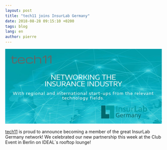 ```yaml
---
layout: post
title: "tech11 joins InsurLab Germany"
date: 2018-08-28 09:15:10 +0200
tags: blog 
lang: en
author: pierre
---
```

![tech11 joins InsurLab Germany](/assets/insurlab-germany/insurlab-germany.jpg)

[tech11] is proud to announce becoming a member of the great InsurLab Germany network! We celebrated our new partnership this week at the Club Event in Berlin on IDEAL´s rooftop lounge!


[tech11]:   https://tech11.com
